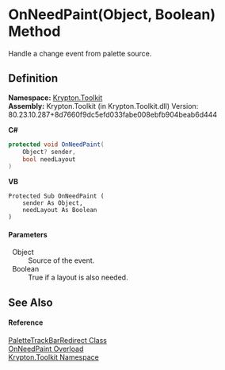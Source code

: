 # OnNeedPaint(Object, Boolean) Method


Handle a change event from palette source.



## Definition
**Namespace:** <a href="79d2eac2-21f4-54ff-7552-b20c33c30600.md">Krypton.Toolkit</a>  
**Assembly:** Krypton.Toolkit (in Krypton.Toolkit.dll) Version: 80.23.10.287+8d7660f9dc5efd033fabe008ebfb904beab6d444

**C#**
``` C#
protected void OnNeedPaint(
	Object? sender,
	bool needLayout
)
```
**VB**
``` VB
Protected Sub OnNeedPaint ( 
	sender As Object,
	needLayout As Boolean
)
```



#### Parameters
<dl><dt>  Object</dt><dd>Source of the event.</dd><dt>  Boolean</dt><dd>True if a layout is also needed.</dd></dl>

## See Also


#### Reference
<a href="41f63048-5e6d-59cb-0207-301855fc1871.md">PaletteTrackBarRedirect Class</a>  
<a href="9980f98c-447d-9dd5-afe9-226bc71b656d.md">OnNeedPaint Overload</a>  
<a href="79d2eac2-21f4-54ff-7552-b20c33c30600.md">Krypton.Toolkit Namespace</a>  
